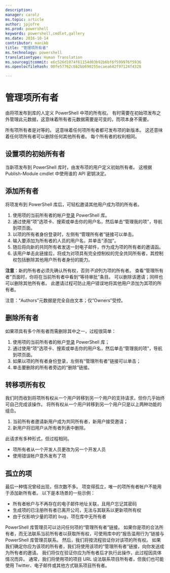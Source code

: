 ```yaml
---
description: 
manager: carolz
ms.topic: article
author: jpjofre
ms.prod: powershell
keywords: powershell,cmdlet,gallery
ms.date: 2016-10-14
contributor: manikb
title: "管理项所有者"
ms.technology: powershell
translationtype: Human Translation
ms.sourcegitcommit: e6c526d1074f61154d03b92b6bf6f599976f5936
ms.openlocfilehash: 00fe57762c6b2bb690255ecaea642f97124f4328

---
```


# 管理项所有者

由将项发布到库的人定义 PowerShell 中项的所有权。
有时需要在初始项发布之外管理此元数据，这意味着所有者元数据需要是可变的，而项本身不需要。

所有项所有者是对等的。 这意味着任何项所有者都可发布项的新版本。 这还意味着任何项所有者可以删除任何其他所有者。 每个所有者的权利相同。  

## 设置项的初始所有者 

当新项发布到 PowerShell 库时，由发布项的用户定义初始所有者。 这根据 Publish-Module cmdlet 中使用谁的 API 密钥决定。

## 添加所有者

将项发布到 PowerShell 库后，可轻松邀请其他用户成为项的所有者。

1. 使用项的当前所有者的帐户[登录](https://powershellgallery.com/users/account/LogOn) PowerShell 库。
2. 通过使用“项”选项卡、搜索或单击你的用户名，然后单击“管理我的项”[](https://www.powershellgallery.com/account/Packages)，导航到项页面。
3. 以项的所有者身份登录时，左侧有“管理所有者”链接可以单击。
4. 输入要添加为所有者的人员的用户名，并单击“添加”。
5. 随后将向新的共同所有者发送一封电子邮件，作为成为项的所有者的邀请函。
6. 该用户单击此链接后，将成为对项具有完全控制权的完全共同所有者，其控制权包括删除其他用户所有者身份的能力。

**注意**：新的所有者必须先确认所有权，否则*不会*列为项的所有者。
查看“管理所有者”页面时，你将在当前所有者中看到“等待审批”条目。
可以删除该邀请；同样也可以删除其他所有者。
此邀请过程可防止用户错误地将其他用户添加为其项的所有者。

注意：“Authors”元数据是完全自由文本；仅“Owners”受控。


## 删除所有者
如果项具有多个所有者而需删除其中之一，过程很简单：

1. 使用项的当前所有者的帐户[登录](https://powershellgallery.com/users/account/LogOn) PowerShell 库；
2. 通过使用“项”选项卡、搜索或单击你的用户名，然后单击“管理我的项”[](https://www.powershellgallery.com/account/Packages)，导航到项页面。
3. 如果以项的所有者身份登录，左侧有“管理所有者”链接可以单击；
4. 单击要删除的所有者旁边的“删除”链接。



## 转移项所有权
我们时而收到将项所有权从一个用户转移到另一个用户的支持请求，但你几乎始终可自己完成该操作。
将所有权从一个用户转移到另一个用户只是以上两种功能的组合。

1. 当前所有者邀请新用户成为共同所有者，新用户接受邀请；
2. 新用户将旧用户从所有者列表中删除。

此请求有多种形式，但过程相同。

* 项所有者从一个开发人员更改为另一个开发人员
* 使用错误帐户意外发布了项


## 孤立的项
最后一种情况曾经出现，但次数不多。
项变得孤立，唯一的项所有者帐户不能用于添加新所有者。
以下是本场景的一些示例：

* 所有者帐户与不再存在的电子邮件地址关联，且用户忘记其密码
* 生成项的已注册所有者已离开公司，无法与其联系以更新项所有权
* 由于仅影响少量的项的 bug，项在库中无所有者

PowerShell 库管理员可以访问任何项的“管理所有者”链接。
如果你是项的合法所有者，而无法联系当前所有者以获取所有权，可使用库中的“报告滥用行为”链接与 PowerShell 库管理员联系。
然后，我们将按流程验证你对该项的所有权。
如果我们确定你应为该项的所有者，我们将使用该项的“管理所有者”链接，向你发送成为所有者的邀请。
我们将仅在验证你应为所有者后才执行此操作，此过程因具体情况而异。
通常，我们将使用项的项目 URL 设法联系项目所有者，但我们也可能使用 Twitter、电子邮件或其他方式联系项目所有者。




<!--HONumber=Oct16_HO2-->


